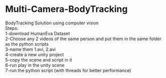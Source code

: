 # Multi-Camera-BodyTracking<br />
BodyTracking Solution using computer vision<br />
Steps:<br />
1-download HumanEva Dataset<br />
2-Choose any 2 videos of the same person and put them in the same folder as the python scripts <br />
3-name them 1.avi, 2.avi <br />
4-create a new unity project <br />
5-copy the scene and script in it <br />
6-run play in the unity scene <br />
7-run the python script (with threads for better performance)
